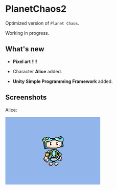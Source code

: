 # PlanetChaos2
Optimized version of `Planet Chaos`.

Working in progress.



## What's new

- **Pixel art**  !!!!

- Character **Alice** added.

- **Unity Simple Programming Framework** added.

## Screenshots

Alice:

![Alice](https://github.com/GeniusGameStudio/PlanetChaos2/blob/master/Screenshots/Alice.png?raw=true)

